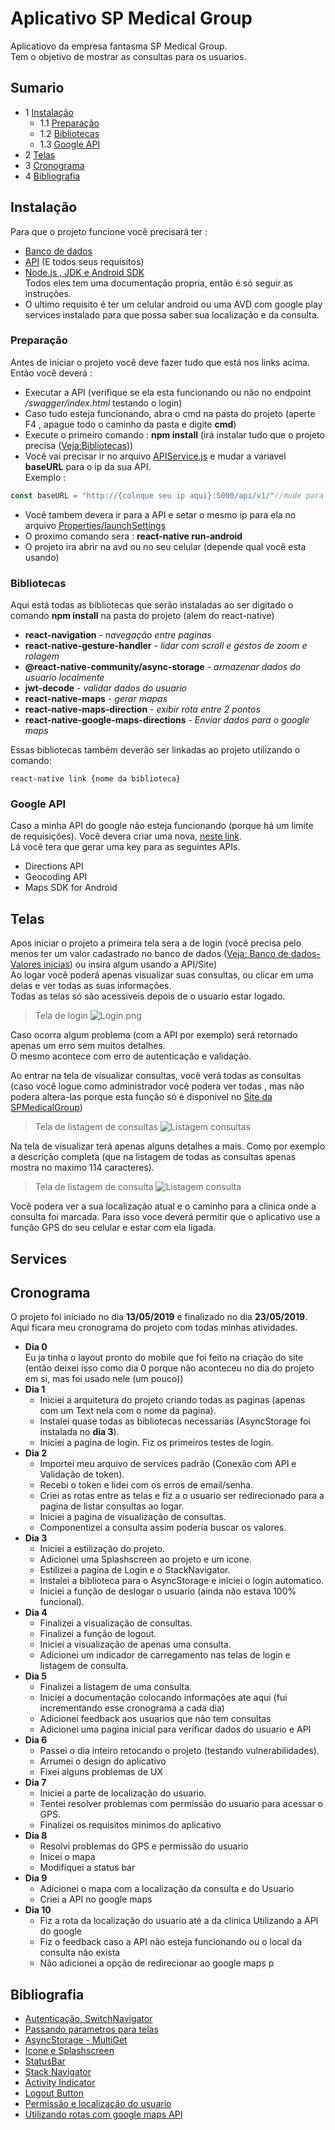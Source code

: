 # Aplicativo SP Medical Group  
Aplicatiovo da empresa fantasma SP Medical Group.  
Tem o objetivo de mostrar as consultas para os usuarios.  
## Sumario  

- 1 [Instalação](#Instalação)  
    - 1.1 [Preparação](#Preparação)  
    - 1.2 [Bibliotecas](#Bibliotecas)  
	- 1.3 [Google API](#Google-API)
- 2 [Telas](#Telas)  
- 3 [Cronograma](#Cronograma)  
- 4 [Bibliografia](#Bibliografia)  

## Instalação  
Para que o projeto funcione você precisará ter :  
 - [Banco de dados](https://github.com/Chingling152/SQL-SPMedgroup)  
 - [API](https://github.com/Chingling152/WebApi-SPMedGroup) (E todos seus requisitos)  
 - [Node.js , JDK e Android SDK](https://gist.github.com/Chingling152/dc3e7dc6cd784636649a43e9fcaeb060)  
 Todos eles tem uma documentação propria, então é só seguir as instruções.  
 - O ultimo requisito é ter um celular android ou uma AVD com google play services instalado para que possa saber sua localização e da consulta.  
 
### Preparação  
Antes de iniciar o projeto você deve fazer tudo que está nos links acima. Então você deverá :  
- Executar a API (verifique se ela esta funcionando ou não no endpoint */swagger/index.html* testando o login)  
- Caso tudo esteja funcionando, abra o cmd na pasta do projeto (aperte F4 , apague todo o caminho da pasta e digite **cmd**)  
- Execute o primeiro comando : **npm install** (irá instalar tudo que o projeto precisa ([Veja:Bibliotecas](#Bibliotecas)))
- Você vai precisar ir no arquivo [APIService.js](https://github.com/Chingling152/ReactNative-SpMedicalGroup/blob/master/src/services/apiServices.js) e mudar a variavel **baseURL** para o ip da sua API.  
Exemplo :
```javascript
const baseURL = "http://{coloque seu ip aqui}:5000/api/v1/"//mude para o seu ip aqui
```
- Você tambem devera ir para a API e setar o mesmo ip para ela no arquivo [Properties/launchSettings](https://github.com/Chingling152/WebApi-SPMedGroup/blob/master/Senai.WebApi.SpMedGroup/Properties/launchSettings.json)
- O proximo comando sera : **react-native run-android**  
- O projeto ira abrir na avd ou no seu celular (depende qual você esta usando)  

### Bibliotecas  
Aqui está todas as bibliotecas que serão instaladas ao ser digitado o comando **npm install** na pasta do projeto (alem do react-native)  

- **react-navigation** - *navegação entre paginas*  
- **react-native-gesture-handler** - *lidar com scroll e gestos de zoom e rolagem*  
- **\@react-native-community/async-storage** - *armazenar dados do usuario localmente*  
- **jwt-decode** - *validar dados do usuario*  
- **react-native-maps** - *gerar mapas*  
- **react-native-maps-direction** - *exibir rota entre 2 pontos*  
- **react-native-google-maps-directions** - *Enviar dados para o google maps*  

Essas bibliotecas também deverão ser linkadas ao projeto utilizando o comando:
``` npm
react-native link {nome da biblioteca}
```

### Google API 
Caso a minha API do google não esteja funcionando (porque há um limite de requisições). Você devera criar uma nova, [neste link](https://console.developers.google.com/google).  
Lá você tera que gerar uma key para as seguintes APIs.  
- Directions API  
- Geocoding API  
- Maps SDK for Android  

## Telas
Apos iniciar o projeto a primeira tela sera a de login (você precisa pelo menos ter um valor cadastrado no banco de dados ([Veja: Banco de dados- Valores inicias](https://github.com/Chingling152/SQL-SPMedGroup/blob/master/Essenciais/5-Valores_iniciais.sql)) ou insira algum usando a API/Site)  
Ao logar você poderá apenas visualizar suas consultas, ou clicar em uma delas e ver todas as suas informações.  
Todas as telas só são acessiveis depois de o usuario estar logado.  

> Tela de login
![Login.png](https://trello-attachments.s3.amazonaws.com/5cd94e84ab55b2087ea1c77b/1080x1920/fa9777b3dbad89e9806dccc8ffe95c22/tela_login.png)
>

Caso ocorra algum problema (com a API por exemplo) será retornado apenas um erro sem muitos detalhes.  
O mesmo acontece com erro de autenticação e validação.  

Ao entrar na tela de visualizar consultas, você verá todas as consultas (caso você logue como administrador você podera ver todas , mas não podera altera-las porque esta função só é disponivel no [Site da SPMedicalGroup](https://github.com/Chingling152/React-SpMedGroup))

> Tela de listagem de consultas
![Listagem consultas](https://trello-attachments.s3.amazonaws.com/5cd94e84ab55b2087ea1c77b/1080x1920/571e7501d37fe1e2646bea3aeadf0a38/Screenshot_1558127194.png)
>

Na tela de visualizar terá apenas alguns detalhes a mais. Como por exemplo a descrição completa (que na listagem de todas as consultas apenas mostra no maximo 114 caracteres).  

> Tela de listagem de consulta
![Listagem consulta](https://trello-attachments.s3.amazonaws.com/5cd94e84ab55b2087ea1c77b/1080x1920/f982fbbf07f75bf519a21f642ff0f719/Screenshot_1558128253.png)
>

Você podera ver a sua localização atual e o caminho para a clinica onde a consulta foi marcada. Para isso voce deverá permitir que o aplicativo use a função GPS do seu celular e estar com ela ligada.  

## Services

## Cronograma

O projeto foi iniciado no dia **13/05/2019** e finalizado no dia **23/05/2019**.  
Aqui ficara meu cronograma do projeto com todas minhas atividades.  

- **Dia 0**  
Eu ja tinha o layout pronto do mobile que foi feito na criação do site (então deixei isso como dia 0 porque não aconteceu no dia do projeto em si, mas foi usado nele (um pouco))
- **Dia 1**  
	- Iniciei a arquitetura do projeto criando todas as paginas (apenas com um Text nela com o nome da pagina).  
	- Instalei quase todas as bibliotecas necessarias (AsyncStorage foi instalada no **dia 3**).  
	- Iniciei a pagina de login. Fiz os primeiros testes de login.  
- **Dia 2**  
	- Importei meu arquivo de services padrão (Conexão com API e Validação de token).  
	- Recebi o token e lidei com os erros de email/senha.  
	- Criei as rotas entre as telas e fiz a o usuario ser redirecionado para a pagina de listar consultas ao logar.  
	- Iniciei a pagina de visualização de consultas.  
	- Componentizei a consulta assim poderia buscar os valores.  
- **Dia 3**  
	- Iniciei a estilização do projeto.  
	- Adicionei uma Splashscreen ao projeto e um icone.  
	- Estilizei a pagina de Login e  o StackNavigator.  
	- Instalei a biblioteca para o AsyncStorage e iniciei o login automatico.  
	- Iniciei a função de deslogar o usuario (ainda não estava 100% funcional).  
- **Dia 4**  
	- Finalizei a visualização de consultas. 
	- Finalizei a função de logout.  
	- Iniciei a visualização de apenas uma consulta.  
	- Adicionei um indicador de carregamento nas telas de login e listagem de consulta.  
- **Dia 5**  
	- Finalizei a listagem de uma consulta.  
	- Iniciei a documentação colocando informações ate aqui (fui incrementando esse cronograma a cada dia)  
	- Adicionei feedback aos usuarios que não tem consultas
	- Adicionei uma pagina inicial para verificar dados do usuario e API  
- **Dia 6**  
	- Passei o dia inteiro retocando o projeto (testando vulnerabilidades). 
	- Arrumei o design do aplicativo 
	- Fixei alguns problemas de UX 
- **Dia 7**
	- Iniciei a parte de localização do usuario.  
	- Tentei resolver problemas com permissão do usuario para acessar o GPS. 
	- Finalizei os requisitos minimos do aplicativo 
- **Dia 8**
	- Resolvi problemas do GPS e permissão do usuario
	- Inicei o mapa 
	- Modifiquei a status bar
- **Dia 9**  
	- Adicionei o mapa com a localização da consulta e do Usuario
	- Criei a API no google maps 
- **Dia 10**  
	- Fiz a rota da localização do usuario até a da clinica Utilizando a API do google  
	- Fiz o feedback caso a API não esteja funcionando ou o local da consulta não exista  
	- Não adicionei a opção de redirecionar ao google maps p


## Bibliografia  
- [Autenticação, SwitchNavigator](https://github.com/senai-desenvolvimento/1s2019-t2-sprint-5-mobile)
- [Passando parametros para telas](https://reactnavigation.org/docs/en/params.html)  
- [AsyncStorage - MultiGet](https://facebook.github.io/react-native/docs/asyncstorage#multiget)  
- [Icone e Splashscreen](https://www.youtube.com/watch?v=3Gf9yb53bJM)  
- [StatusBar](https://github.com/Saulomsantos/senai_roman_desafio_projectmanagement/blob/master/frontEnd/RNRoman/android/app/src/main/res/drawable/background_splash.xmll)  
- [Stack Navigator](https://reactnavigation.org/docs/en/stack-navigator.html#navigationoptions-used-by-stacknavigator)  
- [Activity Indicator](https://facebook.github.io/react-native/docs/activityindicator)  
- [Logout Button](https://www.youtube.com/watch?v=Aj5QN7q3xdI)  
- [Permissão e localização do usuario](https://facebook.github.io/react-native/docs/geolocation.html)
- [Utilizando rotas com google maps API](https://medium.com/nerdzao/utilizando-rotas-com-a-google-maps-api-no-react-native-69a05a434ab5)  